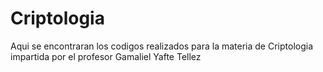 # Criptologia
Aqui se encontraran los codigos realizados para la materia de Criptologia impartida por el profesor Gamaliel Yafte Tellez

